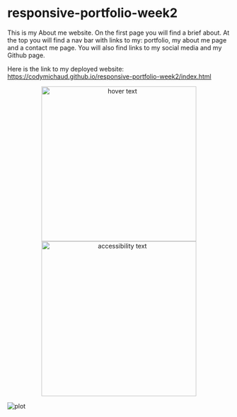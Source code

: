 # responsive-portfolio-week2
This is my About me website. On the first page you will find a brief about. At the top you will find a nav bar with links to my: portfolio, my about me page and a contact me page. You will also find links to my social media and my Github page. 

Here is the link to my deployed website: https://codymichaud.github.io/responsive-portfolio-week2/index.html

<p align="center">
  <img src="\Users\drift\OneDrive\Pictures\Screenshots\pass.gen.hw2.png" width="350" title="hover text">
  <img src="your_relative_path_here_number_2_large_name" width="350" alt="accessibility text">
</p>

![plot](\Users\drift\OneDrive\Pictures\Screenshots\pass.gen.hw2.png)